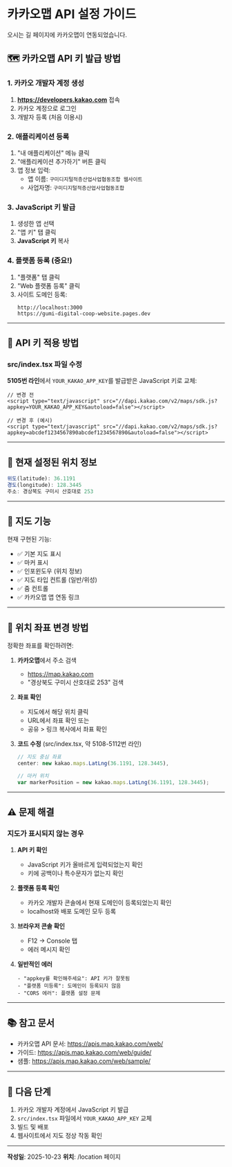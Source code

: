 # 카카오맵 API 설정 가이드

오시는 길 페이지에 카카오맵이 연동되었습니다.

## 🗺️ 카카오맵 API 키 발급 방법

### 1. 카카오 개발자 계정 생성
1. **https://developers.kakao.com** 접속
2. 카카오 계정으로 로그인
3. 개발자 등록 (처음 이용시)

### 2. 애플리케이션 등록
1. "내 애플리케이션" 메뉴 클릭
2. "애플리케이션 추가하기" 버튼 클릭
3. 앱 정보 입력:
   - 앱 이름: `구미디지털적층산업사업협동조합 웹사이트`
   - 사업자명: `구미디지털적층산업사업협동조합`

### 3. JavaScript 키 발급
1. 생성한 앱 선택
2. "앱 키" 탭 클릭
3. **JavaScript 키** 복사

### 4. 플랫폼 등록 (중요!)
1. "플랫폼" 탭 클릭
2. "Web 플랫폼 등록" 클릭
3. 사이트 도메인 등록:
   ```
   http://localhost:3000
   https://gumi-digital-coop-website.pages.dev
   ```

---

## 🔧 API 키 적용 방법

### src/index.tsx 파일 수정

**5105번 라인**에서 `YOUR_KAKAO_APP_KEY`를 발급받은 JavaScript 키로 교체:

```tsx
// 변경 전
<script type="text/javascript" src="//dapi.kakao.com/v2/maps/sdk.js?appkey=YOUR_KAKAO_APP_KEY&autoload=false"></script>

// 변경 후 (예시)
<script type="text/javascript" src="//dapi.kakao.com/v2/maps/sdk.js?appkey=abcdef1234567890abcdef1234567890&autoload=false"></script>
```

---

## 📍 현재 설정된 위치 정보

```javascript
위도(latitude): 36.1191
경도(longitude): 128.3445
주소: 경상북도 구미시 산호대로 253
```

---

## 🎨 지도 기능

현재 구현된 기능:
- ✅ 기본 지도 표시
- ✅ 마커 표시
- ✅ 인포윈도우 (위치 정보)
- ✅ 지도 타입 컨트롤 (일반/위성)
- ✅ 줌 컨트롤
- ✅ 카카오맵 앱 연동 링크

---

## 🔄 위치 좌표 변경 방법

정확한 좌표를 확인하려면:

1. **카카오맵**에서 주소 검색
   - https://map.kakao.com
   - "경상북도 구미시 산호대로 253" 검색

2. **좌표 확인**
   - 지도에서 해당 위치 클릭
   - URL에서 좌표 확인 또는
   - 공유 > 링크 복사에서 좌표 확인

3. **코드 수정** (src/index.tsx, 약 5108-5112번 라인)
   ```javascript
   // 지도 중심 좌표
   center: new kakao.maps.LatLng(36.1191, 128.3445),
   
   // 마커 위치
   var markerPosition = new kakao.maps.LatLng(36.1191, 128.3445);
   ```

---

## ⚠️ 문제 해결

### 지도가 표시되지 않는 경우

1. **API 키 확인**
   - JavaScript 키가 올바르게 입력되었는지 확인
   - 키에 공백이나 특수문자가 없는지 확인

2. **플랫폼 등록 확인**
   - 카카오 개발자 콘솔에서 현재 도메인이 등록되었는지 확인
   - localhost와 배포 도메인 모두 등록

3. **브라우저 콘솔 확인**
   - F12 → Console 탭
   - 에러 메시지 확인

4. **일반적인 에러**
   ```
   - "appkey를 확인해주세요": API 키가 잘못됨
   - "플랫폼 미등록": 도메인이 등록되지 않음
   - "CORS 에러": 플랫폼 설정 문제
   ```

---

## 📚 참고 문서

- 카카오맵 API 문서: https://apis.map.kakao.com/web/
- 가이드: https://apis.map.kakao.com/web/guide/
- 샘플: https://apis.map.kakao.com/web/sample/

---

## 🎯 다음 단계

1. 카카오 개발자 계정에서 JavaScript 키 발급
2. `src/index.tsx` 파일에서 `YOUR_KAKAO_APP_KEY` 교체
3. 빌드 및 배포
4. 웹사이트에서 지도 정상 작동 확인

---

**작성일**: 2025-10-23
**위치**: /location 페이지
